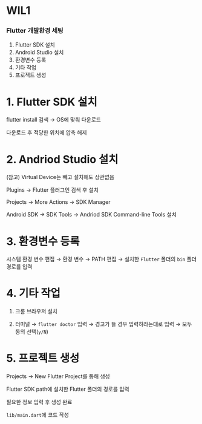 # WIL1

### Flutter 개발환경 세팅

1. Flutter SDK 설치
2. Android Studio 설치
3. 환경변수 등록
4. 기타 작업
5. 프로젝트 생성

# 1. Flutter SDK 설치

flutter install 검색 → OS에 맞춰 다운로드

다운로드 후 적당한 위치에 압축 해제

# 2. Andriod Studio 설치

(참고) Virtual Device는 빼고 설치해도 상관없음

Plugins → Flutter 플러그인 검색 후 설치

Projects → More Actions → SDK Manager

Android SDK → SDK Tools → Andriod SDK Command-line Tools 설치

# 3. 환경변수 등록

시스템 환경 변수 편집 → 환경 변수 → PATH 편집 → 설치한 `Flutter` 폴더의 `bin` 폴더 경로를 입력

# 4. 기타 작업

1) 크롬 브라우저 설치

2) 터미널 → `flutter doctor` 입력 → 경고가 뜰 경우 입력하라는대로 입력 → 모두 동의 선택(`y/N`)

# 5. 프로젝트 생성

Projects → New Flutter Project를 통해 생성

Flutter SDK path에 설치한 Flutter 폴더의 경로를 입력

필요한 정보 입력 후 생성 완료

`lib/main.dart`에 코드 작성